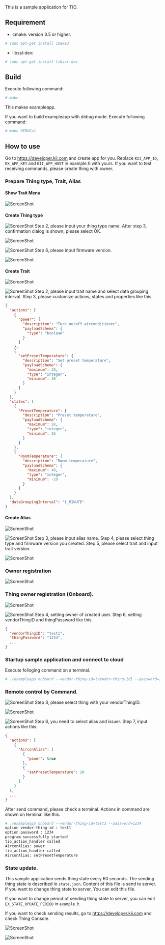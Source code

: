 This is a sample application for TIO.

## Requirement

 * cmake: version 3.5 or higher.
```sh
# sudo apt-get install cmake3
```

 * libssl-dev:
```sh
# sudo apt-get install libssl-dev
```

## Build

Execute following command:

```sh
# make
```

This makes exampleapp.

If you want to build exampleapp with debug mode. Execute following
command:

```sh
# make DEBUG=1
```

## How to use
Go to https://developer.kii.com and create app for you.
Replace `KII_APP_ID`, `EX_APP_KEY` and `KII_APP_HOST` in example.h with yours.
If you want to test receiving commands, please create thing with owner.

### Prepare Thing type, Trait, Alias

#### Show Trait Menu

![ScreenShot](./images/select_trait_menu.png)

#### Create Thing type

![ScreenShot](./images/create_thingtype_1.png)
Step 2, please input your thing type name.
After step 3, confirmation dialog is shown, please select OK.

![ScreenShot](./images/create_thingtype_2.png)

![ScreenShot](./images/create_thingtype_3.png)
Step 6, please input firmware version.

![ScreenShot](./images/create_thingtype_4.png)

#### Create Trait

![ScreenShot](./images/create_trait_1.png)

![ScreenShot](./images/create_trait_2.png)
Step 2, please input trait name and select data grouping interval.
Step 3, please customize actions, states and properties like this.
```json
{
  "actions": [
    {
      "power": {
        "description": "Turn on/off airconditioner",
        "payloadSchema": {
          "type": "boolean"
        }
      }
    },
    {
      "setPresetTemperature": {
        "description": "Set preset temperature",
        "payloadSchema": {
          "maximum": 28,
          "type": "integer",
          "minimum": 16
        }
      }
    }
  ],
  "states": [
    {
      "PresetTemperature": {
        "description": "Preset temperature",
        "payloadSchema": {
          "maximum": 28,
          "type": "integer",
          "minimum": 16
        }
      }
    },
    {
      "RoomTemperature": {
        "description": "Room temperature",
        "payloadSchema": {
          "maximum": 40,
          "type": "integer",
          "minimum": -20
        }
      }
    }
  ],
  "dataGroupingInterval": "1_MINUTE"
}
```

#### Create Alias

![ScreenShot](./images/create_alias_1.png)

![ScreenShot](./images/create_alias_2.png)
Step 3, please input alias name.
Step 4, please select thing type and firmware version you created.
Step 5, please select trait and input trait version.

![ScreenShot](./images/create_alias_3.png)

### Owner registration

![ScreenShot](./images/create_user.png)

### Thing owner registration (Onboard).

![ScreenShot](./images/create_thing_1.png)

![ScreenShot](./images/create_thing_2.png)
Step 4, setting owner of created user.
Step 6, setting vendorThingID and thingPassword like this.
```json
{
  "vendorThingID": "test1",
  "thingPassword": "1234",
  ...
}
```

### Startup sample application and connect to cloud

Execute folloging command on a terminal.
```sh
# ./exampleapp onboard --vendor-thing-id={vendor-thing-id} --password={password}
```

### Remote control by Command.

![ScreenShot](./images/select_thing.png)
Step 3, please select thing with your vendorThingID.

![ScreenShot](./images/create_command_1.png)

![ScreenShot](./images/create_command_2.png)
Step 6, you need to select alias and issuer.
Step 7, input actions like this.
```json
{
  "actions": [
    {
      "AirconAlias": [
        {
          "power": true
        },
        {
          "setPresetTemperature": 20
        }
      ]
    }
  ],
  ...
}
```

After send command, please check a terminal.
Actions in command are shown on terminal like this.

```sh
# ./exampleapp onboard --vendor-thing-id=test1 --password=1234
option vendor-thing-id : test1
option password : 1234
program successfully started!
tio_action_handler called
AirconAlias: power
tio_action_handler called
AirconAlias: setPresetTemperature
```

### State update.

This sample application sends thing state every 60 seconds. The
sending thing state is described in `state.json`. Content
of this file is send to server. If you want to change thing state to
server, You can edit this file.

If you want to change period of sending thing state to server, you can
edit `EX_STATE_UPDATE_PERIOD` in `example.h`.

If you want to check sending results, go to https://developer.kii.com and check Thing Console.

![ScreenShot](./images/select_thing.png)

![ScreenShot](./images/check_state.png)
